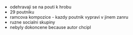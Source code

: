 - odehravaji se na pouti k hrobu
- 29 poutniku
- ramcova kompozice - kazdy poutnik vypravi v jinem zanru
- ruzne socialni skupiny
- nebyly dokoncene because autor chcipl